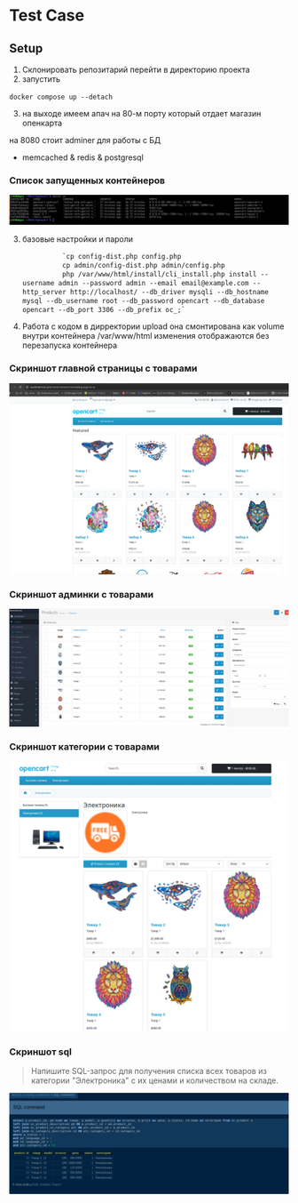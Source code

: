 # Test Case

## Setup

1. Склонировать репозитарий перейти в директорию проекта
2. запустить 

`docker compose up --detach`


3. на выходе имеем 
апач на 80-м порту который отдает магазин опенкарта

на 8080 стоит adminer для работы с БД

+ memcached & redis & postgresql

### Список запущенных контейнеров

![Containers](img/containers.png)

3. базовые настройки и пароли 


                 `cp config-dist.php config.php
                 cp admin/config-dist.php admin/config.php
                 php /var/www/html/install/cli_install.php install --username admin --password admin --email email@example.com --http_server http://localhost/ --db_driver mysqli --db_hostname mysql --db_username root --db_password opencart --db_database opencart --db_port 3306 --db_prefix oc_;`


4. Работа с кодом в дирректории upload
    она смонтирована как volume внутри контейнера /var/www/html
    изменения отображаются без перезапуска контейнера

### Скриншот главной страницы с товарами

![Главная страница](img/home.png)

### Скриншот админки с товарами

![Главная страница](img/products.png)

### Скриншот категории с товарами

![Категория](img/category.png)


### Скриншот sql
>  Напишите SQL-запрос для получения списка всех товаров из категории "Электроника" с их ценами и количеством на складе.

![Категория](img/sql_products.png)